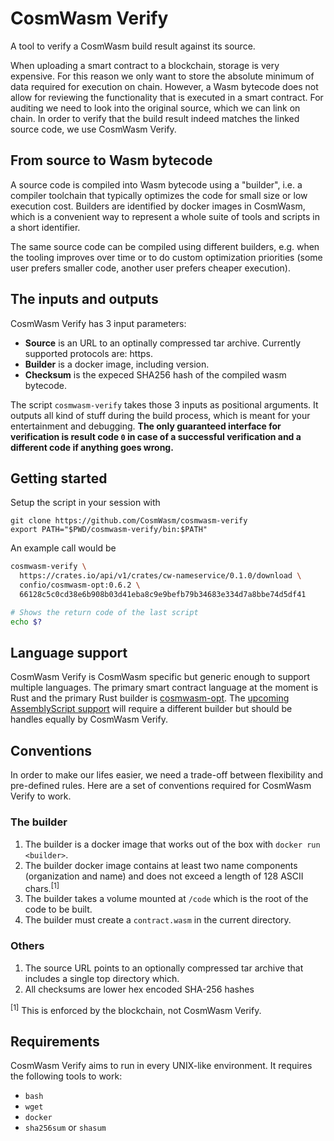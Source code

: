 # CosmWasm Verify

A tool to verify a CosmWasm build result against its source.

When uploading a smart contract to a blockchain, storage is very expensive.
For this reason we only want to store the absolute minimum of data required for execution
on chain. However, a Wasm bytecode does not allow for reviewing the functionality that
is executed in a smart contract.
For auditing we need to look into the original source, which we can
link on chain. In order to verify that the build result indeed matches the linked source code,
we use CosmWasm Verify.

## From source to Wasm bytecode

A source code is compiled into Wasm bytecode using a "builder", i.e. a compiler toolchain
that typically optimizes the code for small size or low execution cost. Builders are identified
by docker images in CosmWasm, which is a convenient way to represent a whole suite of tools and
scripts in a short identifier.

The same source code can be compiled using different builders, e.g. when the tooling improves over
time or to do custom optimization priorities (some user prefers smaller code, another user prefers cheaper execution).

## The inputs and outputs

CosmWasm Verify has 3 input parameters:

- **Source** is an URL to an optinally compressed tar archive. Currently supported protocols are: https.
- **Builder** is a docker image, including version.
- **Checksum** is the expeced SHA256 hash of the compiled wasm bytecode.

The script `cosmwasm-verify` takes those 3 inputs as positional arguments. It outputs all kind
of stuff during the build process, which is meant for your entertainment and debugging.
**The only guaranteed interface for verification is result code `0` in case of a successful verification and a different code if anything goes wrong.**

## Getting started

Setup the script in your session with

```
git clone https://github.com/CosmWasm/cosmwasm-verify
export PATH="$PWD/cosmwasm-verify/bin:$PATH"
```

An example call would be

```sh
cosmwasm-verify \
  https://crates.io/api/v1/crates/cw-nameservice/0.1.0/download \
  confio/cosmwasm-opt:0.6.2 \
  66128c5c0cd38e6b908b03d41eba8c9e9befb79b34683e334d7a8bbe74d5df41

# Shows the return code of the last script
echo $?
```

## Language support

CosmWasm Verify is CosmWasm specific but generic enough to support multiple languages.
The primary smart contract language at the moment is Rust and the primary Rust builder is
[cosmwasm-opt](https://github.com/confio/cosmwasm-opt).
The [upcoming AssemblyScript support](https://github.com/confio/cosmwasm/pull/118) will require a
different builder but should be handles equally by CosmWasm Verify.

## Conventions

In order to make our lifes easier, we need a trade-off between flexibility and
pre-defined rules. Here are a set of conventions required for CosmWasm Verify
to work.

### The builder

1. The builder is a docker image that works out of the box with `docker run <builder>`.
1. The builder docker image contains at least two name components (organization and name) and does not exceed a length of 128 ASCII chars.<sup>[1]</sup>
1. The builder takes a volume mounted at `/code` which is the root of the code to be built.
1. The builder must create a `contract.wasm` in the current directory.

### Others

1. The source URL points to an optionally compressed tar archive that includes a single top directory which.
1. All checksums are lower hex encoded SHA-256 hashes

<sup>[1]</sup> This is enforced by the blockchain, not CosmWasm Verify.

## Requirements

CosmWasm Verify aims to run in every UNIX-like environment. It requires the
following tools to work:

- `bash`
- `wget`
- `docker`
- `sha256sum` or `shasum`
